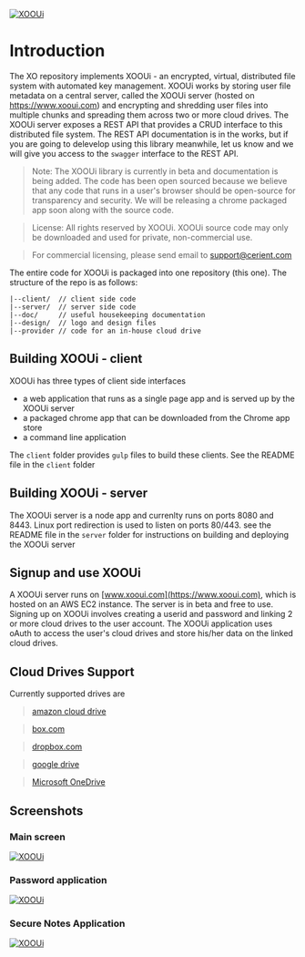 
[![XOOUi](https://github.com/yegodz/xooui-client/blob/master/ui/images/XOOUI_v2_sm.png)](https://www.xooui.com)
# Introduction
The XO repository implements XOOUi - an encrypted,  virtual, distributed file system with automated key management. XOOUi works by storing user file metadata on a central server, called the XOOUi server 
(hosted on https://www.xooui.com) and encrypting and shredding user files into multiple chunks and spreading them across
two or more cloud drives. The XOOUi server exposes a REST API that provides a CRUD interface to this distributed file system.
The REST API documentation is in the works, but if you are going to delevelop using this library meanwhile, let us know
and we will give you access to the `swagger` interface to the REST API.

> Note: The XOOUi library is currently in beta and documentation is being added. The code has been open sourced because we believe that any code that runs in a user's browser should be open-source for transparency and security. We will be releasing a chrome packaged app soon along with the source code.

> License: All rights reserved by XOOUi. XOOUi source code may only be downloaded and used for private, non-commercial use. 

>For commercial licensing, please send email to support@cerient.com

The entire code for XOOUi is packaged into one repository (this one). The structure of the repo is as follows:

```
|--client/  // client side code
|--server/  // server side code
|--doc/     // useful housekeeping documentation
|--design/  // logo and design files
|--provider // code for an in-house cloud drive
```
## Building XOOUi - client
XOOUi has three types of client side interfaces 

  - a web application that runs as a single page app and is served up by the XOOUi server
  - a packaged chrome app that can be downloaded from the Chrome app store
  - a command line application 
  
The `client` folder provides `gulp` files to build these clients. See the README file in the `client` folder


## Building XOOUi - server
The XOOUi server is a node app and currenlty runs on ports 8080 and 8443. Linux port redirection is used to listen on ports 80/443.
see the README file in the `server` folder for instructions on building and deploying the XOOUi server

## Signup and use XOOUi
A XOOUi server runs on [www.xooui.com](https://www.xooui.com), which is hosted on an AWS EC2 instance. The server is in beta and free to use.
Signing up on XOOUi involves creating a userid and password and linking 2 or more cloud drives to the user account. The XOOUi application uses
oAuth to access the user's cloud drives and store his/her data on the linked cloud drives.


## Cloud Drives Support
Currently supported drives are

> [amazon cloud drive](https://www.amazon.com/clouddrive/home)

> [box.com](https://www.box.com)

> [dropbox.com](https://www.dropbox.com)

> [google drive](https://www.google.com/drive/)

> [Microsoft OneDrive](https://onedrive.live.com/)



## Screenshots

### Main screen

[![XOOUi](https://github.com/yegodz/xo/blob/master/server/public/www/images/xoou-screen2.png)](https://www.xooui.com)

### Password application
[![XOOUi](https://github.com/yegodz/xo/blob/master/server/public/www/images/xoou-pass2.png)](https://www.xooui.com)

### Secure Notes Application

[![XOOUi](https://github.com/yegodz/xo/blob/master/server/public/www/images/xoou-notes2.png)](https://www.xooui.com)



